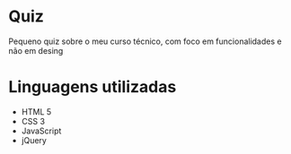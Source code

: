 # Quiz
Pequeno quiz sobre o meu curso técnico, com foco em funcionalidades e não em desing

# Linguagens utilizadas
- HTML 5
- CSS 3
- JavaScript
- jQuery